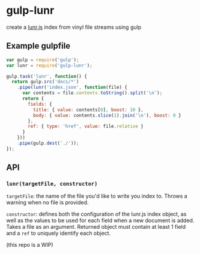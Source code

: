 # gulp-lunr  

create a [lunr.js](http://lunrjs.com/) index from vinyl file streams using gulp

## Example gulpfile

```js
var gulp = require('gulp');
var lunr = require('gulp-lunr');

gulp.task('lunr', function() {
  return gulp.src('docs/*')
    .pipe(lunr('index.json', function(file) {
      var contents = file.contents.toString().split('\n');
      return {
        fields: {
          title: { value: contents[0], boost: 10 },
          body: { value: contents.slice(1).join('\n'), boost: 0 }
        },
        ref: { type: 'href', value: file.relative }
      }
    }))
    .pipe(gulp.dest('./'));
});
```

## API

### `lunr(targetFile, constructor)`

`targetFile`: the name of the file you'd like to write you index to. Throws a warning when no file is provided.  

`constructor`: defines both the configuration of the lunr.js index object, as well as the values to be used for each field when a new document is added. Takes a file as an argument. Returned object must contain at least 1 field and a `ref` to uniquely identify each object.

(this repo is a WIP)
